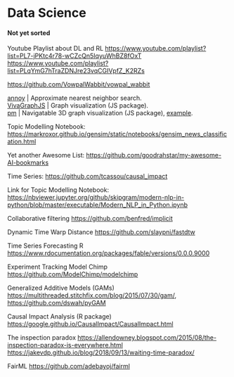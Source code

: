 # Data Science

#### Not yet sorted

Youtube Playlist about DL and RL
https://www.youtube.com/playlist?list=PL7-jPKtc4r78-wCZcQn5IqyuWhBZ8fOxT
https://www.youtube.com/playlist?list=PLqYmG7hTraZDNJre23vqCGIVpfZ_K2RZs

https://github.com/VowpalWabbit/vowpal_wabbit   


[annoy](https://github.com/spotify/annoy) | Approximate nearest neighbor search.  
[VivaGraphJS](https://github.com/anvaka/VivaGraphJS) | Graph visualization (JS package).    
[pm](https://github.com/anvaka/pm) | Navigatable 3D graph visualization (JS package), [example](https://w2v-vis-dot-hcg-team-di.appspot.com/#/galaxy/word2vec?cx=5698&cy=-5135&cz=5923&lx=0.1127&ly=0.3238&lz=-0.1680&lw=0.9242&ml=150&s=1.75&l=1&v=hc).    

Topic Modelling Notebook:
https://markroxor.github.io/gensim/static/notebooks/gensim_news_classification.html


Yet another Awesome List:
https://github.com/goodrahstar/my-awesome-AI-bookmarks

Time Series:
https://github.com/tcassou/causal_impact


Link for Topic Modelling Notebook: https://nbviewer.jupyter.org/github/skipgram/modern-nlp-in-python/blob/master/executable/Modern_NLP_in_Python.ipynb

Collaborative filtering
https://github.com/benfred/implicit

Dynamic Time Warp Distance
https://github.com/slaypni/fastdtw


Time Series Forecasting R
https://www.rdocumentation.org/packages/fable/versions/0.0.0.9000

Experiment Tracking Model Chimp https://github.com/ModelChimp/modelchimp

Generalized Additive Models (GAMs) https://multithreaded.stitchfix.com/blog/2015/07/30/gam/, https://github.com/dswah/pyGAM

Causal Impact Analysis (R package) https://google.github.io/CausalImpact/CausalImpact.html


The inspection paradox https://allendowney.blogspot.com/2015/08/the-inspection-paradox-is-everywhere.html https://jakevdp.github.io/blog/2018/09/13/waiting-time-paradox/


FairML https://github.com/adebayoj/fairml
